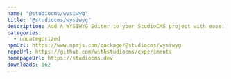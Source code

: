 ```yaml
---
name: "@studiocms/wysiwyg"
title: "@studiocms/wysiwyg"
description: Add A WYSIWYG Editor to your StudioCMS project with ease!
categories:
  - uncategorized
npmUrl: https://www.npmjs.com/package/@studiocms/wysiwyg
repoUrl: https://github.com/withstudiocms/experiments
homepageUrl: https://studiocms.dev
downloads: 162
---
```


